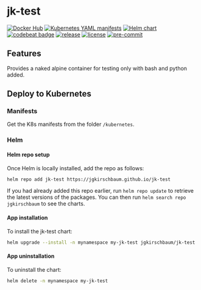 # jk-test

[![Docker Hub](https://img.shields.io/badge/Docker-Hub-blue.svg)](https://hub.docker.com/r/jgkirschbaum/jk-test)
[![Kubernetes YAML manifests](https://img.shields.io/badge/Kubernetes-manifests-blue.svg)](https://github.com/jgkirschbaum/jk-test/tree/main/kubernetes)
[![Helm chart](https://img.shields.io/badge/Helm-Chart-informational?style=flat-square)](https://github.com/jgkirschbaum/jk-test/tree/main/charts/jk-test)
[![codebeat badge](https://codebeat.co/badges/1003871b-6ac0-4552-b139-5477b8cfaf4a)](https://codebeat.co/projects/github-com-jgkirschbaum-jk-test-main)
[![release](https://img.shields.io/github/v/release/jgkirschbaum/jk-test.svg)](https://github.com/jgkirschbaum/jk-test/releases)
[![license](https://img.shields.io/badge/license-GPLv3-green)](https://github.com/jgkirschbaum/jk-test/blob/main/LICENSE)
[![pre-commit](https://img.shields.io/badge/pre--commit-enabled-brightgreen?logo=pre-commit&logoColor=white)](https://github.com/pre-commit/pre-commit)

## Features

Provides a naked alpine container for testing only with bash and python added.

## Deploy to Kubernetes

### Manifests

Get the K8s manifests from the folder `/kubernetes`.

### Helm

#### Helm repo setup

Once Helm is locally installed, add the repo as follows:

```bash
helm repo add jk-test https://jgkirschbaum.github.io/jk-test
```

If you had already added this repo earlier, run `helm repo update` to retrieve the latest versions of the packages. You can then run `helm search repo jgkirschbaum` to see the charts.

#### App installation

To install the jk-test chart:

```bash
helm upgrade --install -n mynamespace my-jk-test jgkirschbaum/jk-test
```

#### App uninstallation

To uninstall the chart:

```bash
helm delete -n mynamespace my-jk-test
```
